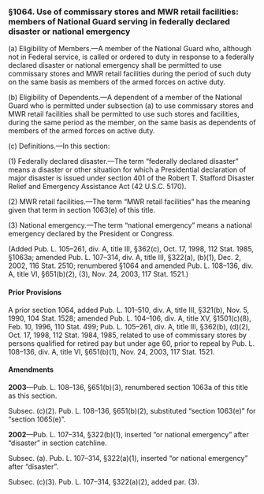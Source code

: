 ### §1064. Use of commissary stores and MWR retail facilities: members of National Guard serving in federally declared disaster or national emergency ###

(a) Eligibility of Members.—A member of the National Guard who, although not in Federal service, is called or ordered to duty in response to a federally declared disaster or national emergency shall be permitted to use commissary stores and MWR retail facilities during the period of such duty on the same basis as members of the armed forces on active duty.

(b) Eligibility of Dependents.—A dependent of a member of the National Guard who is permitted under subsection (a) to use commissary stores and MWR retail facilities shall be permitted to use such stores and facilities, during the same period as the member, on the same basis as dependents of members of the armed forces on active duty.

(c) Definitions.—In this section:

(1) Federally declared disaster.—The term “federally declared disaster” means a disaster or other situation for which a Presidential declaration of major disaster is issued under section 401 of the Robert T. Stafford Disaster Relief and Emergency Assistance Act (42 U.S.C. 5170).

(2) MWR retail facilities.—The term “MWR retail facilities” has the meaning given that term in section 1063(e) of this title.

(3) National emergency.—The term “national emergency” means a national emergency declared by the President or Congress.

(Added Pub. L. 105–261, div. A, title III, §362(c), Oct. 17, 1998, 112 Stat. 1985, §1063a; amended Pub. L. 107–314, div. A, title III, §322(a), (b)(1), Dec. 2, 2002, 116 Stat. 2510; renumbered §1064 and amended Pub. L. 108–136, div. A, title VI, §651(b)(2), (3), Nov. 24, 2003, 117 Stat. 1521.)

#### Prior Provisions ####

A prior section 1064, added Pub. L. 101–510, div. A, title III, §321(b), Nov. 5, 1990, 104 Stat. 1528; amended Pub. L. 104–106, div. A, title XV, §1501(c)(8), Feb. 10, 1996, 110 Stat. 499; Pub. L. 105–261, div. A, title III, §362(b), (d)(2), Oct. 17, 1998, 112 Stat. 1984, 1985, related to use of commissary stores by persons qualified for retired pay but under age 60, prior to repeal by Pub. L. 108–136, div. A, title VI, §651(b)(1), Nov. 24, 2003, 117 Stat. 1521.

#### Amendments ####

**2003**—Pub. L. 108–136, §651(b)(3), renumbered section 1063a of this title as this section.

Subsec. (c)(2). Pub. L. 108–136, §651(b)(2), substituted “section 1063(e)” for “section 1065(e)”.

**2002**—Pub. L. 107–314, §322(b)(1), inserted “or national emergency” after “disaster” in section catchline.

Subsec. (a). Pub. L. 107–314, §322(a)(1), inserted “or national emergency” after “disaster”.

Subsec. (c)(3). Pub. L. 107–314, §322(a)(2), added par. (3).